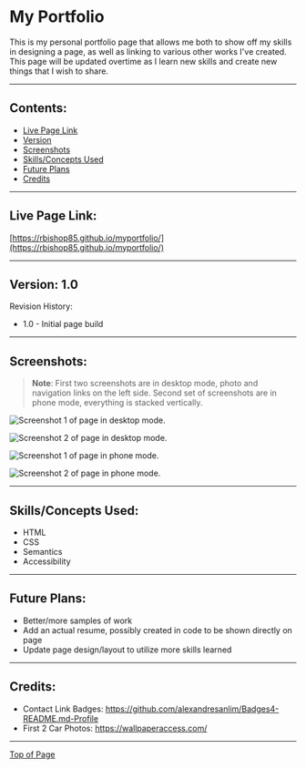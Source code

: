# **My Portfolio**

This is my personal portfolio page that allows me both to show off my skills in designing a page, as well as linking to various other works I've created.  This page will be updated overtime as I learn new skills and create new things that I wish to share.

---

## Contents:
* [Live Page Link](#live-page-link)
* [Version](#version-10)
* [Screenshots](#screenshots)
* [Skills/Concepts Used](#skillsconcepts-used)
* [Future Plans](#future-plans)
* [Credits](#credits)

---

## Live Page Link:

[https://rbishop85.github.io/myportfolio/](https://rbishop85.github.io/myportfolio/)

---

## Version: 1.0

Revision History:
* 1.0 - Initial page build

---

## Screenshots:

> **Note**: First two screenshots are in desktop mode, photo and navigation links on the left side.  Second set of screenshots are in phone mode, everything is stacked vertically.

![Screenshot 1 of page in desktop mode.](./assets/images/sc1.jpg)

![Screenshot 2 of page in desktop mode.](./assets/images/sc2.jpg)

![Screenshot 1 of page in phone mode.](./assets/images/sc3.jpg)

![Screenshot 2 of page in phone mode.](./assets/images/sc4.jpg)

---

## Skills/Concepts Used:
* HTML
* CSS
* Semantics
* Accessibility

---

## Future Plans:

* Better/more samples of work
* Add an actual resume, possibly created in code to be shown directly on page
* Update page design/layout to utilize more skills learned

---

## Credits:

* Contact Link Badges: https://github.com/alexandresanlim/Badges4-README.md-Profile
* First 2 Car Photos: https://wallpaperaccess.com/

---

[Top of Page](#my-portfolio)
